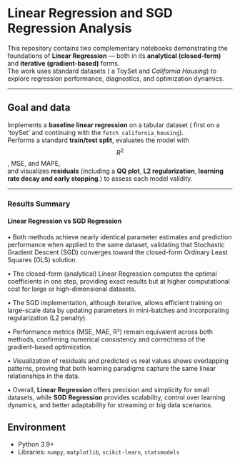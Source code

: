 # Linear Regression and SGD Regression Analysis

This repository contains two complementary notebooks demonstrating the foundations of **Linear Regression** — both in its **analytical (closed-form)** and **iterative (gradient-based)** forms.  
The work uses standard datasets ( a ToySet and _California Housing_) to explore regression performance, diagnostics, and optimization dynamics.

---

## Goal and data

Implements a **baseline linear regression** on a tabular dataset ( first on a 'toySet' and continuing with the `fetch_california_housing`).  
Performs a standard **train/test split**, evaluates the model with $$R^2$$, MSE, and MAPE,  
 and visualizes **residuals** (including a **QQ plot**, **L2 regularization**, **learning rate decay and early stopping**.) to assess each model validity.

---

### Results Summary

#### Linear Regression vs SGD Regression

• Both methods achieve nearly identical parameter estimates and prediction performance when applied to the same dataset, validating that Stochastic Gradient Descent (SGD) converges toward the closed-form Ordinary Least Squares (OLS) solution.

• The closed-form (analytical) Linear Regression computes the optimal coefficients in one step, providing exact results but at higher computational cost for large or high-dimensional datasets.

• The SGD implementation, although iterative, allows efficient training on large-scale data by updating parameters in mini-batches and incorporating regularization (L2 penalty).

• Performance metrics (MSE, MAE, R²) remain equivalent across both methods, confirming numerical consistency and correctness of the gradient-based optimization.

• Visualization of residuals and predicted vs real values shows overlapping patterns, proving that both learning paradigms capture the same linear relationships in the data.

• Overall, **Linear Regression** offers precision and simplicity for small datasets, while **SGD Regression** provides scalability, control over learning dynamics, and better adaptability for streaming or big data scenarios.

## Environment

- Python 3.9+
- Libraries: `numpy`, `matplotlib`, `scikit-learn`, `statsmodels`
